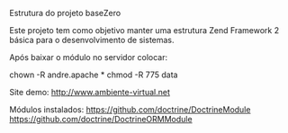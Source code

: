 Estrutura do projeto baseZero

Este projeto tem como objetivo manter uma estrutura Zend Framework 2 básica
para o desenvolvimento de sistemas.

Após baixar o módulo no servidor colocar:

chown -R andre.apache *
chmod -R 775 data

Site demo: http://www.ambiente-virtual.net

Módulos instalados: 
https://github.com/doctrine/DoctrineModule
https://github.com/doctrine/DoctrineORMModule


